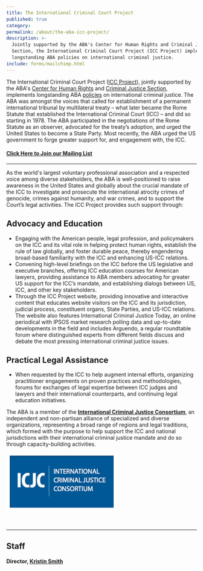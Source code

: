 ```yaml
---
title: The International Criminal Court Project
published: true
category:
permalink: /about/the-aba-icc-project/
description: >-
  Jointly supported by the ABA's Center for Human Rights and Criminal Justice
  Section, the International Criminal Court Project (ICC Project) implements
  longstanding ABA policies on international criminal justice.
include: forms/mailchimp.html
---
```


The International Criminal Court Project ([ICC Project](http://www.aba-icc.org)), jointly supported by the ABA's [Center for Human Rights](https://www.americanbar.org/groups/human_rights/) and [Criminal Justice Section](https://www.americanbar.org/groups/criminal_justice/), implements longstanding ABA [policies](https://www.aba-icc.org/the-aba-icc-project/aba-policy-on-the-icc/) on international criminal justice. The ABA was amongst the voices that called for establishment of a permanent international tribunal by multilateral treaty – what later became the Rome Statute that established the International Criminal Court (ICC) – and did so starting in 1978. The ABA participated in the negotiations of the Rome Statute as an observer, advocated for the treaty’s adoption, and urged the United States to become a State Party. Most recently, the ABA urged the US government to forge greater support for, and engagement with, the ICC.

#### [Click Here to Join our Mailing List](/follow/)

---

As the world's largest voluntary professional association and a respected voice among diverse stakeholders, the ABA is well-positioned to raise awareness in the United States and globally about the crucial mandate of the ICC to investigate and prosecute the international atrocity crimes of genocide, crimes against humanity, and war crimes, and to support the Court’s legal activities. The ICC Project provides such support through:

## Advocacy and Education

* Engaging with the American people, legal profession, and policymakers on the ICC and its vital role in helping protect human rights, establish the rule of law globally, and foster durable peace, thereby engendering broad-based familiarity with the ICC and enhancing US-ICC relations.
* Convening high-level briefings on the ICC before the US legislative and executive branches, offering ICC education courses for American lawyers, providing assistance to ABA members advocating for greater US support for the ICC’s mandate, and establishing dialogs between US, ICC, and other key stakeholders.
* Through the ICC Project website, providing innovative and interactive content that educates website visitors on the ICC and its jurisdiction, judicial process, constituent organs, State Parties, and US-ICC relations. The website also features International Criminal Justice Today, an online periodical with IPSOS market research polling data and up-to-date developments in the field and includes Arguendo, a regular roundtable forum where distinguished experts from different fields discuss and debate the most pressing international criminal justice issues.

## Practical Legal Assistance

* When requested by the ICC to help augment internal efforts, organizing practitioner engagements on proven practices and methodologies, forums for exchanges of legal expertise between ICC judges and lawyers and their international counterparts, and continuing legal education initiatives.

The ABA is a member of the [**International Criminal Justice Consortium**](http://icj-consortium.org/), an independent and non-partisan alliance of specialized and diverse organizations, representing a broad range of regions and legal traditions, which formed with the purpose to help support the ICC and national jurisdictions with their international criminal justice mandate and do so through capacity-building activities.

![](/uploads/1435068944999_logo-icjc-140109-170718.png)

&nbsp;

---

## Staff

#### Director, [K](/contributors/christopher-kip-hale)[ristin Smith](/contributors/kristin-j--smith/)
